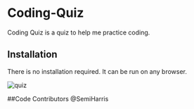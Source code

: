 # Coding-Quiz

Coding Quiz is a quiz to help me practice coding.

## Installation

There is no installation required. It can be run on any browser.






![quiz](https://user-images.githubusercontent.com/92021428/147519013-5f945ce4-21be-47a6-a76e-e8b3bc202290.jpg)

##Code Contributors
@SemiHarris
